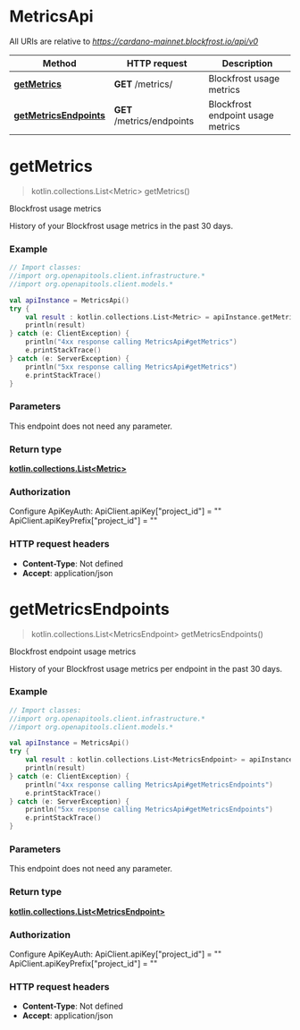# MetricsApi

All URIs are relative to *https://cardano-mainnet.blockfrost.io/api/v0*

Method | HTTP request | Description
------------- | ------------- | -------------
[**getMetrics**](MetricsApi.md#getMetrics) | **GET** /metrics/ | Blockfrost usage metrics
[**getMetricsEndpoints**](MetricsApi.md#getMetricsEndpoints) | **GET** /metrics/endpoints | Blockfrost endpoint usage metrics


<a name="getMetrics"></a>
# **getMetrics**
> kotlin.collections.List&lt;Metric&gt; getMetrics()

Blockfrost usage metrics

History of your Blockfrost usage metrics in the past 30 days.

### Example
```kotlin
// Import classes:
//import org.openapitools.client.infrastructure.*
//import org.openapitools.client.models.*

val apiInstance = MetricsApi()
try {
    val result : kotlin.collections.List<Metric> = apiInstance.getMetrics()
    println(result)
} catch (e: ClientException) {
    println("4xx response calling MetricsApi#getMetrics")
    e.printStackTrace()
} catch (e: ServerException) {
    println("5xx response calling MetricsApi#getMetrics")
    e.printStackTrace()
}
```

### Parameters
This endpoint does not need any parameter.

### Return type

[**kotlin.collections.List&lt;Metric&gt;**](Metric.md)

### Authorization


Configure ApiKeyAuth:
    ApiClient.apiKey["project_id"] = ""
    ApiClient.apiKeyPrefix["project_id"] = ""

### HTTP request headers

 - **Content-Type**: Not defined
 - **Accept**: application/json

<a name="getMetricsEndpoints"></a>
# **getMetricsEndpoints**
> kotlin.collections.List&lt;MetricsEndpoint&gt; getMetricsEndpoints()

Blockfrost endpoint usage metrics

History of your Blockfrost usage metrics per endpoint in the past 30 days. 

### Example
```kotlin
// Import classes:
//import org.openapitools.client.infrastructure.*
//import org.openapitools.client.models.*

val apiInstance = MetricsApi()
try {
    val result : kotlin.collections.List<MetricsEndpoint> = apiInstance.getMetricsEndpoints()
    println(result)
} catch (e: ClientException) {
    println("4xx response calling MetricsApi#getMetricsEndpoints")
    e.printStackTrace()
} catch (e: ServerException) {
    println("5xx response calling MetricsApi#getMetricsEndpoints")
    e.printStackTrace()
}
```

### Parameters
This endpoint does not need any parameter.

### Return type

[**kotlin.collections.List&lt;MetricsEndpoint&gt;**](MetricsEndpoint.md)

### Authorization


Configure ApiKeyAuth:
    ApiClient.apiKey["project_id"] = ""
    ApiClient.apiKeyPrefix["project_id"] = ""

### HTTP request headers

 - **Content-Type**: Not defined
 - **Accept**: application/json

